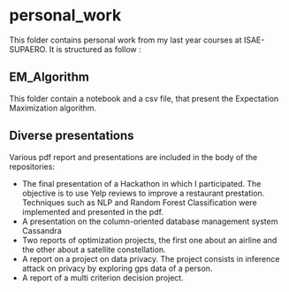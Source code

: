 # personal_work

This folder contains personal work from my last year courses at ISAE-SUPAERO. It is structured as follow :

## EM_Algorithm

This folder contain a notebook and a csv file, that present the Expectation Maximization algorithm. 

## Diverse presentations

Various pdf report and presentations are included in the body of the repositories:
- The final presentation of a Hackathon in which I participated. The objective is to use Yelp reviews to improve a restaurant prestation. Techniques such as NLP and Random Forest Classification were implemented and presented in the pdf.
- A presentation on the column-oriented database management system Cassandra
- Two reports of optimization projects, the first one about an airline and the other about a satellite constellation. 
- A report on a project on data privacy. The project consists in inference attack on privacy by exploring gps data of a person.
- A report of a multi criterion decision project.

